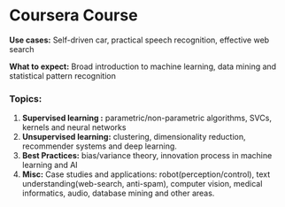 # Coursera Course



**Use cases:** Self-driven car, practical speech recognition, effective web search

**What to expect:** Broad introduction to machine learning, data mining and statistical pattern recognition

### Topics:

1. **Supervised learning :** parametric/non-parametric algorithms, SVCs, kernels and neural networks
2. **Unsupervised learning:** clustering, dimensionality reduction, recommender systems and deep learning.
3. **Best Practices:** bias/variance theory, innovation process in machine learning and AI
4. **Misc:** Case studies and applications: robot(perception/control), text understanding(web-search, anti-spam), computer vision, medical informatics, audio, database mining and other areas.
